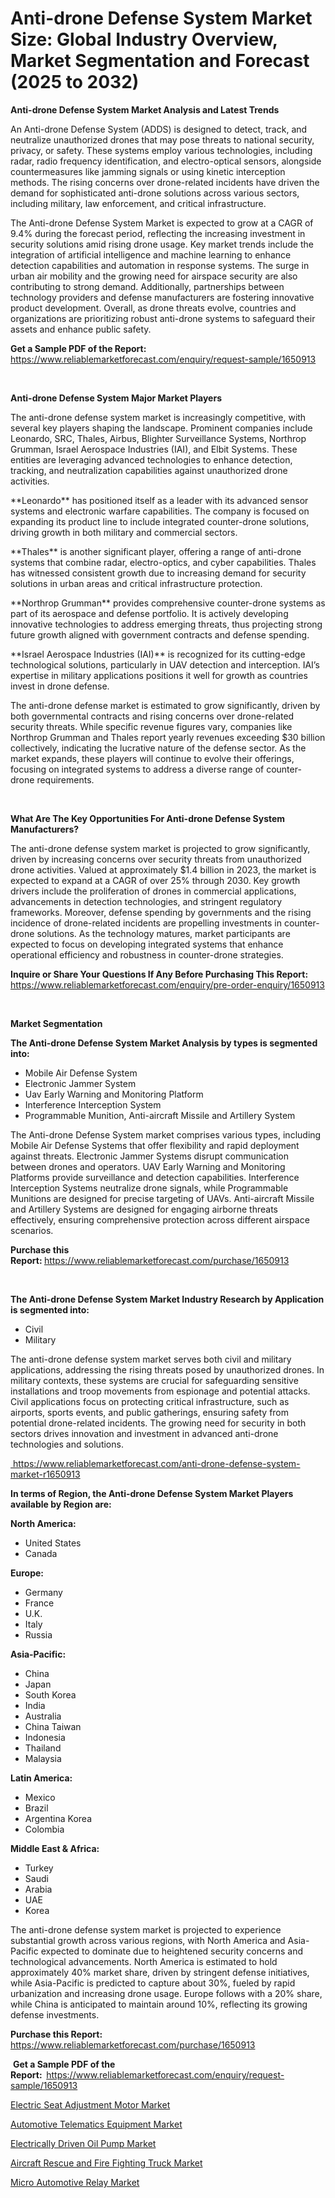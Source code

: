 <p><h1>Anti-drone Defense System Market Size: Global Industry Overview, Market Segmentation and Forecast (2025 to 2032)</h1></p><p><strong>Anti-drone Defense System Market Analysis and Latest Trends</strong></p>
<p><p>An Anti-drone Defense System (ADDS) is designed to detect, track, and neutralize unauthorized drones that may pose threats to national security, privacy, or safety. These systems employ various technologies, including radar, radio frequency identification, and electro-optical sensors, alongside countermeasures like jamming signals or using kinetic interception methods. The rising concerns over drone-related incidents have driven the demand for sophisticated anti-drone solutions across various sectors, including military, law enforcement, and critical infrastructure.</p><p>The Anti-drone Defense System Market is expected to grow at a CAGR of 9.4% during the forecast period, reflecting the increasing investment in security solutions amid rising drone usage. Key market trends include the integration of artificial intelligence and machine learning to enhance detection capabilities and automation in response systems. The surge in urban air mobility and the growing need for airspace security are also contributing to strong demand. Additionally, partnerships between technology providers and defense manufacturers are fostering innovative product development. Overall, as drone threats evolve, countries and organizations are prioritizing robust anti-drone systems to safeguard their assets and enhance public safety.</p></p>
<p><strong>Get a Sample PDF of the Report:&nbsp;</strong> <a href="https://www.reliablemarketforecast.com/enquiry/request-sample/1650913?utm_campaign=1134&utm_medium=2&utm_source=Github&utm_content=ia&utm_term=23032025&utm_id=anti-drone-defense-system">https://www.reliablemarketforecast.com/enquiry/request-sample/1650913</a></p>
<p>&nbsp;</p>
<p><strong>Anti-drone Defense System Major Market Players</strong></p>
<p><p>The anti-drone defense system market is increasingly competitive, with several key players shaping the landscape. Prominent companies include Leonardo, SRC, Thales, Airbus, Blighter Surveillance Systems, Northrop Grumman, Israel Aerospace Industries (IAI), and Elbit Systems. These entities are leveraging advanced technologies to enhance detection, tracking, and neutralization capabilities against unauthorized drone activities.</p><p>**Leonardo** has positioned itself as a leader with its advanced sensor systems and electronic warfare capabilities. The company is focused on expanding its product line to include integrated counter-drone solutions, driving growth in both military and commercial sectors.</p><p>**Thales** is another significant player, offering a range of anti-drone systems that combine radar, electro-optics, and cyber capabilities. Thales has witnessed consistent growth due to increasing demand for security solutions in urban areas and critical infrastructure protection.</p><p>**Northrop Grumman** provides comprehensive counter-drone systems as part of its aerospace and defense portfolio. It is actively developing innovative technologies to address emerging threats, thus projecting strong future growth aligned with government contracts and defense spending.</p><p>**Israel Aerospace Industries (IAI)** is recognized for its cutting-edge technological solutions, particularly in UAV detection and interception. IAI’s expertise in military applications positions it well for growth as countries invest in drone defense.</p><p>The anti-drone defense market is estimated to grow significantly, driven by both governmental contracts and rising concerns over drone-related security threats. While specific revenue figures vary, companies like Northrop Grumman and Thales report yearly revenues exceeding $30 billion collectively, indicating the lucrative nature of the defense sector. As the market expands, these players will continue to evolve their offerings, focusing on integrated systems to address a diverse range of counter-drone requirements.</p></p>
<p>&nbsp;</p>
<p><strong>What Are The Key Opportunities For Anti-drone Defense System Manufacturers?</strong></p>
<p><p>The anti-drone defense system market is projected to grow significantly, driven by increasing concerns over security threats from unauthorized drone activities. Valued at approximately $1.4 billion in 2023, the market is expected to expand at a CAGR of over 25% through 2030. Key growth drivers include the proliferation of drones in commercial applications, advancements in detection technologies, and stringent regulatory frameworks. Moreover, defense spending by governments and the rising incidence of drone-related incidents are propelling investments in counter-drone solutions. As the technology matures, market participants are expected to focus on developing integrated systems that enhance operational efficiency and robustness in counter-drone strategies.</p></p>
<p><strong>Inquire or Share Your Questions If Any Before Purchasing This Report:</strong> <a href="https://www.reliablemarketforecast.com/enquiry/pre-order-enquiry/1650913?utm_campaign=1134&utm_medium=2&utm_source=Github&utm_content=ia&utm_term=23032025&utm_id=anti-drone-defense-system">https://www.reliablemarketforecast.com/enquiry/pre-order-enquiry/1650913</a></p>
<p>&nbsp;</p>
<p><strong>Market Segmentation</strong></p>
<p><strong>The Anti-drone Defense System Market Analysis by types is segmented into:</strong></p>
<p><ul><li>Mobile Air Defense System</li><li>Electronic Jammer System</li><li>Uav Early Warning and Monitoring Platform</li><li>Interference Interception System</li><li>Programmable Munition, Anti-aircraft Missile and Artillery System</li></ul></p>
<p><p>The Anti-drone Defense System market comprises various types, including Mobile Air Defense Systems that offer flexibility and rapid deployment against threats. Electronic Jammer Systems disrupt communication between drones and operators. UAV Early Warning and Monitoring Platforms provide surveillance and detection capabilities. Interference Interception Systems neutralize drone signals, while Programmable Munitions are designed for precise targeting of UAVs. Anti-aircraft Missile and Artillery Systems are designed for engaging airborne threats effectively, ensuring comprehensive protection across different airspace scenarios.</p></p>
<p><strong>Purchase this Report:&nbsp;</strong><a href="https://www.reliablemarketforecast.com/purchase/1650913?utm_campaign=1134&utm_medium=2&utm_source=Github&utm_content=ia&utm_term=23032025&utm_id=anti-drone-defense-system">https://www.reliablemarketforecast.com/purchase/1650913</a></p>
<p>&nbsp;</p>
<p><strong>The Anti-drone Defense System Market Industry Research by Application is segmented into:</strong></p>
<p><ul><li>Civil</li><li>Military</li></ul></p>
<p><p>The anti-drone defense system market serves both civil and military applications, addressing the rising threats posed by unauthorized drones. In military contexts, these systems are crucial for safeguarding sensitive installations and troop movements from espionage and potential attacks. Civil applications focus on protecting critical infrastructure, such as airports, sports events, and public gatherings, ensuring safety from potential drone-related incidents. The growing need for security in both sectors drives innovation and investment in advanced anti-drone technologies and solutions.</p></p>
<p><a href="https://www.reliablemarketforecast.com/anti-drone-defense-system-market-r1650913?utm_campaign=1134&utm_medium=2&utm_source=Github&utm_content=ia&utm_term=23032025&utm_id=anti-drone-defense-system">&nbsp;https://www.reliablemarketforecast.com/anti-drone-defense-system-market-r1650913</a></p>
<p><strong>In terms of Region, the Anti-drone Defense System Market Players available by Region are:</strong></p>
<p>
    <p> <strong> North America: </strong>
        <ul>
            <li>United States</li>
            <li>Canada</li>
        </ul>
        </p> 
    <p> <strong> Europe: </strong>
        <ul>
            <li>Germany</li>
            <li>France</li>
            <li>U.K.</li>
            <li>Italy</li>
            <li>Russia</li>
        </ul>
        </p> 
    <p> <strong> Asia-Pacific: </strong>
        <ul>
            <li>China</li>
            <li>Japan</li>
            <li>South Korea</li>
            <li>India</li>
            <li>Australia</li>
            <li>China Taiwan</li>
            <li>Indonesia</li>
            <li>Thailand</li>
            <li>Malaysia</li>
        </ul>
        </p> 
    <p> <strong> Latin America: </strong>
        <ul>
            <li>Mexico</li>
            <li>Brazil</li>
            <li>Argentina Korea</li>
            <li>Colombia</li>
        </ul>
        </p> 
    <p> <strong> Middle East & Africa: </strong>
        <ul>
            <li>Turkey</li>
            <li>Saudi</li>
            <li>Arabia</li>
            <li>UAE</li>
            <li>Korea</li>
        </ul>
    </p>
    </p>
<p><p>The anti-drone defense system market is projected to experience substantial growth across various regions, with North America and Asia-Pacific expected to dominate due to heightened security concerns and technological advancements. North America is estimated to hold approximately 40% market share, driven by stringent defense initiatives, while Asia-Pacific is predicted to capture about 30%, fueled by rapid urbanization and increasing drone usage. Europe follows with a 20% share, while China is anticipated to maintain around 10%, reflecting its growing defense investments.</p></p>
<p><strong>Purchase this Report: </strong><a href="https://www.reliablemarketforecast.com/purchase/1650913?utm_campaign=1134&utm_medium=2&utm_source=Github&utm_content=ia&utm_term=23032025&utm_id=anti-drone-defense-system">https://www.reliablemarketforecast.com/purchase/1650913</a></p>
<p>&nbsp;<strong>Get a Sample PDF of the Report:&nbsp;&nbsp;</strong><a href="https://www.reliablemarketforecast.com/enquiry/request-sample/1650913?utm_campaign=1134&utm_medium=2&utm_source=Github&utm_content=ia&utm_term=23032025&utm_id=anti-drone-defense-system">https://www.reliablemarketforecast.com/enquiry/request-sample/1650913</a></p>
<p><strong></strong></p>
<p><p><a href="https://github.com/kuziaaring40/Market-Research-Report-List-1/blob/main/electric-seat-adjustment-motor-market.md?utm_campaign=1134&utm_medium=2&utm_source=Github&utm_content=ia&utm_term=23032025&utm_id=anti-drone-defense-system">Electric Seat Adjustment Motor Market</a></p><p><a href="https://github.com/ujanoandryvw/Market-Research-Report-List-1/blob/main/automotive-telematics-equipment-market.md?utm_campaign=1134&utm_medium=2&utm_source=Github&utm_content=ia&utm_term=23032025&utm_id=anti-drone-defense-system">Automotive Telematics Equipment Market</a></p><p><a href="https://github.com/hoganemken50/Market-Research-Report-List-1/blob/main/electrically-driven-oil-pump-market.md?utm_campaign=1134&utm_medium=2&utm_source=Github&utm_content=ia&utm_term=23032025&utm_id=anti-drone-defense-system">Electrically Driven Oil Pump Market</a></p><p><a href="https://github.com/bauzolesco/Market-Research-Report-List-1/blob/main/aircraft-rescue-and-fire-fighting-truck-market.md?utm_campaign=1134&utm_medium=2&utm_source=Github&utm_content=ia&utm_term=23032025&utm_id=anti-drone-defense-system">Aircraft Rescue and Fire Fighting Truck Market</a></p><p><a href="https://github.com/zemonarutaep/Market-Research-Report-List-1/blob/main/micro-automotive-relay-market.md?utm_campaign=1134&utm_medium=2&utm_source=Github&utm_content=ia&utm_term=23032025&utm_id=anti-drone-defense-system">Micro Automotive Relay Market</a></p></p>